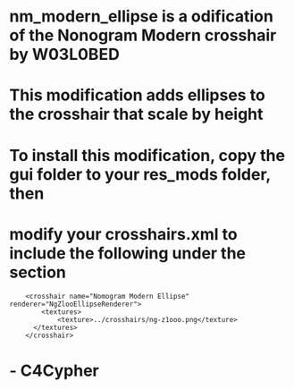 # nm_modern_ellipse is a odification of the Nonogram Modern crosshair by W03L0BED 
# This modification  adds ellipses to the crosshair that scale by height
# To install this modification, copy the gui folder to your res_mods folder, then
# modify your crosshairs.xml to include the following under the <dynamic> section
		<crosshair name="Nomogram Modern Ellipse" renderer="NgZlooEllipseRenderer">
			<textures>
				<texture>../crosshairs/ng-z1ooo.png</texture>
		  </textures>
		</crosshair> 

# - C4Cypher
 
